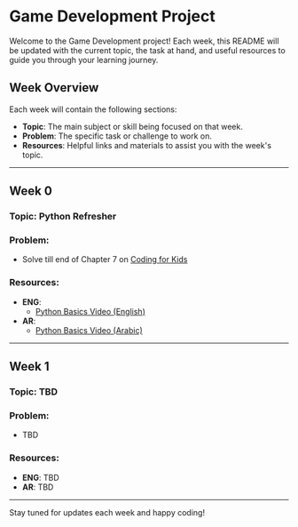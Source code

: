 # Game Development Project

Welcome to the Game Development project! Each week, this README will be updated with the current topic, the task at hand, and useful resources to guide you through your learning journey.

## Week Overview

Each week will contain the following sections:
- **Topic**: The main subject or skill being focused on that week.
- **Problem**: The specific task or challenge to work on.
- **Resources**: Helpful links and materials to assist you with the week's topic.

---

## Week 0

### Topic: Python Refresher

### Problem: 
- Solve till end of Chapter 7 on [Coding for Kids](https://codingforkids.io/en/)

### Resources:
- **ENG**: 
    - [Python Basics Video (English)](https://www.youtube.com/watch?v=eWRfhZUzrAc)
- **AR**: 
    - [Python Basics Video (Arabic)](https://www.youtube.com/watch?v=9OgOay9bRU8)

---

## Week 1

### Topic: TBD

### Problem:
- TBD

### Resources:
- **ENG**: TBD
- **AR**: TBD

---

Stay tuned for updates each week and happy coding!

